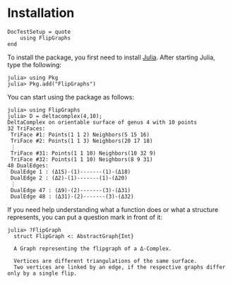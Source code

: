 # Installation

```@meta
DocTestSetup = quote
    using FlipGraphs
end
```

To install the package, you first need to install [Julia](https://julialang.org). 
After starting Julia, type the following:

```julia-repl
julia> using Pkg 
julia> Pkg.add("FlipGraphs")
```

You can start using the package as follows:

```julia-repl
julia> using FlipGraphs
julia> D = deltacomplex(4,10);
DeltaComplex on orientable surface of genus 4 with 10 points
32 TriFaces:
 TriFace #1: Points(1 1 2) Neighbors(5 15 16)
 TriFace #2: Points(1 1 3) Neighbors(20 17 18)
 ⋮
 TriFace #31: Points(1 1 10) Neighbors(10 32 9)
 TriFace #32: Points(1 1 10) Neighbors(8 9 31)
48 DualEdges:
 DualEdge 1 : (Δ15)-(1)-------(1)-(Δ18)
 DualEdge 2 : (Δ2)-(1)-------(1)-(Δ20)
 ⋮
 DualEdge 47 : (Δ9)-(2)-------(3)-(Δ31)
 DualEdge 48 : (Δ31)-(2)-------(3)-(Δ32)
```

If you need help understanding what a function does or what a structure represents, you can put a question mark in front of it:
```@jldoctest
julia> ?FlipGraph
  struct FlipGraph <: AbstractGraph{Int}

  A Graph representing the flipgraph of a Δ-Complex.

  Vertices are different triangulations of the same surface.
  Two vertices are linked by an edge, if the respective graphs differ only by a single flip.
```
